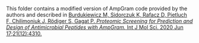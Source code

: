 This folder contains a modified version of AmpGram code provided by the authors and described in [Burdukiewicz M, Sidorczuk K, Rafacz D, Pietluch F, Chilimoniuk J, Rödiger S, Gagat P. *Proteomic Screening for Prediction and Design of Antimicrobial Peptides with AmpGram.* Int J Mol Sci. 2020 Jun 17;21(12):4310.](https://doi.org/10.3390/ijms21124310)
